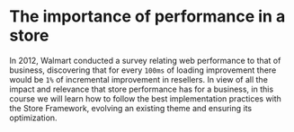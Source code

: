 # The importance of performance in a store

In 2012, Walmart conducted a survey relating web performance to that of business, discovering that for every `100ms` of loading improvement there would be `1%` of incremental improvement in resellers. In view of all the impact and relevance that store performance has for a business, in this course we will learn how to follow the best implementation practices with the Store Framework, evolving an existing theme and ensuring its optimization.